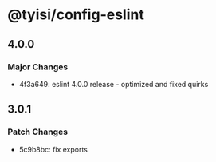 # @tyisi/config-eslint

## 4.0.0

### Major Changes

- 4f3a649: eslint 4.0.0 release - optimized and fixed quirks

## 3.0.1

### Patch Changes

- 5c9b8bc: fix exports
